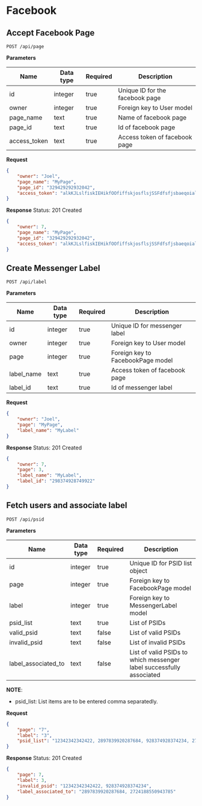 # Facebook

## Accept Facebook Page

```
POST /api/page
```

**Parameters**

Name               | Data type | Required | Description
-------------------|-----------|----------|---------------------
id                 | integer   | true     | Unique ID for the facebook page
owner              | integer   | true     | Foreign key to User model
page_name          | text      | true     | Name of facebook page
page_id            | text      | true     | Id of facebook page
access_token       | text      | true     | Access token of facebook page

**Request**
```json
{
    "owner": "Joel",
    "page_name": "MyPage",
    "page_id": "329429292932042",
    "access_token": "alkKJLslfiskIEHikfOOfiffskjosflsjSSFdfsfjsbaeqoialiwqefq"
}
```

**Response**
Status: 201 Created
```json
{
    "owner": 7,
    "page_name": "MyPage",
    "page_id": "329429292932042",
    "access_token": "alkKJLslfiskIEHikfOOfiffskjosflsjSSFdfsfjsbaeqoialiwqefq"
}
```

## Create Messenger Label

```
POST /api/label
```

**Parameters**

Name               | Data type | Required | Description
-------------------|-----------|----------|---------------------
id                 | integer   | true     | Unique ID for messenger label
owner              | integer   | true     | Foreign key to User model
page               | integer   | true     | Foreign key to FacebookPage model
label_name         | text      | true     | Access token of facebook page
label_id           | text      | true     | Id of messenger label

**Request**
```json
{
    "owner": "Joel",
    "page": "MyPage",
    "label_name": "MyLabel"
}
```

**Response**
Status: 201 Created
```json
{
    "owner": 7,
    "page": 3,
    "label_name": "MyLabel",
    "label_id": "298374928749922"
}
```

## Fetch users and associate label

```
POST /api/psid
```

**Parameters**

Name               | Data type | Required | Description
-------------------|-----------|----------|---------------------
id                 | integer   | true     | Unique ID for PSID list object
page               | integer   | true     | Foreign key to FacebookPage model
label              | integer   | true     | Foreign key to MessengerLabel model
psid_list          | text      | true     | List of PSIDs
valid_psid         | text      | false    | List of valid PSIDs
invalid_psid       | text      | false    | List of invalid PSIDs
label_associated_to| text      | false    | List of valid PSIDs to which messenger label successfully associated

__NOTE__:
- psid_list: List items are to be entered comma separatedly.

**Request**
```json
{
    "page": "7",
    "label": "3",
    "psid_list": "12342342342422, 2897839920287684, 928374928374234, 2724188550943785"
}
```

**Response**
Status: 201 Created
```json
{
    "page": 7,
    "label": 3,
    "invalid_psid": "12342342342422, 928374928374234",
    "label_associated_to": "2897839920287684, 2724188550943785"
}
```
